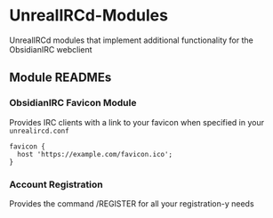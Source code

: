 # UnrealIRCd-Modules
UnrealIRCd modules that implement additional functionality for the ObsidianIRC webclient

## Module READMEs

### ObsidianIRC Favicon Module
Provides IRC clients with a link to your favicon when specified in your `unrealircd.conf`
```
favicon {
  host 'https://example.com/favicon.ico';
}
```
### Account Registration
Provides the command /REGISTER for all your registration-y needs